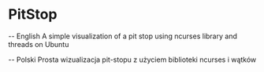 # PitStop
-- English
A simple visualization of a pit stop using ncurses library and threads on Ubuntu


-- Polski
Prosta wizualizacja pit-stopu z użyciem biblioteki ncurses i wątków
